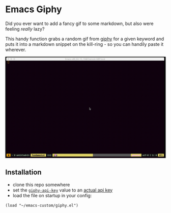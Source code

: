# Emacs Giphy

Did you ever want to add a fancy gif to some markdown, but also were feeling
_really_ lazy?

This handy function grabs a random gif from [giphy](https://giphy.com/) for a
given keyword and puts it into a markdown snippet on the kill-ring - so you
can handily paste it wherever.

![giphy links in emacs](giphy-emacs.gif)

## Installation

- clone this repo somewhere
- set the [`giphy-api-key`](https://github.com/chamook/emacs-giphy/blob/master/giphy.el#L7) value to an [actual api key](https://developers.giphy.com/docs/api#quick-start-guide)
- load the file on startup in your config:

```elisp
(load "~/emacs-custom/giphy.el")
```
